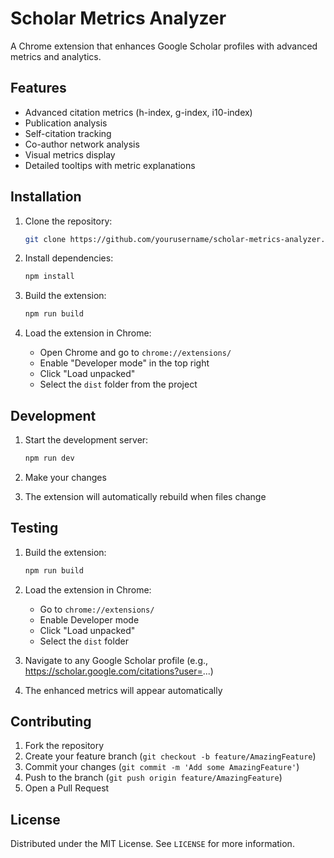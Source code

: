# Scholar Metrics Analyzer

A Chrome extension that enhances Google Scholar profiles with advanced metrics and analytics.

## Features

- Advanced citation metrics (h-index, g-index, i10-index)
- Publication analysis
- Self-citation tracking
- Co-author network analysis
- Visual metrics display
- Detailed tooltips with metric explanations

## Installation

1. Clone the repository:
   ```bash
   git clone https://github.com/yourusername/scholar-metrics-analyzer.git
   ```

2. Install dependencies:
   ```bash
   npm install
   ```

3. Build the extension:
   ```bash
   npm run build
   ```

4. Load the extension in Chrome:
   - Open Chrome and go to `chrome://extensions/`
   - Enable "Developer mode" in the top right
   - Click "Load unpacked"
   - Select the `dist` folder from the project

## Development

1. Start the development server:
   ```bash
   npm run dev
   ```

2. Make your changes
3. The extension will automatically rebuild when files change

## Testing

1. Build the extension:
   ```bash
   npm run build
   ```

2. Load the extension in Chrome:
   - Go to `chrome://extensions/`
   - Enable Developer mode
   - Click "Load unpacked"
   - Select the `dist` folder

3. Navigate to any Google Scholar profile (e.g., https://scholar.google.com/citations?user=...)
4. The enhanced metrics will appear automatically

## Contributing

1. Fork the repository
2. Create your feature branch (`git checkout -b feature/AmazingFeature`)
3. Commit your changes (`git commit -m 'Add some AmazingFeature'`)
4. Push to the branch (`git push origin feature/AmazingFeature`)
5. Open a Pull Request

## License

Distributed under the MIT License. See `LICENSE` for more information.